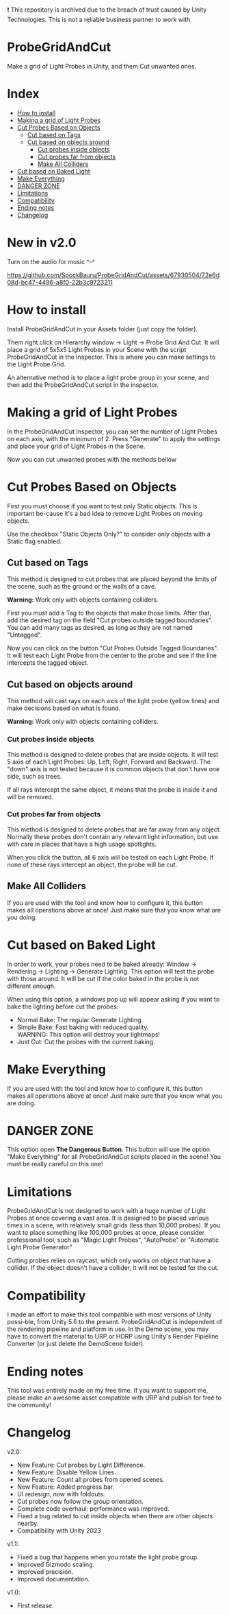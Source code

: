 :exclamation: This repository is archived due to the breach of trust caused by Unity Technologies. This is not a reliable business partner to work with.

# ProbeGridAndCut
Make a grid of Light Probes in Unity, and them Cut unwanted ones.

# Index
 * [How to install](#how-to-install)
 * [Making a grid of Light Probes](#making-a-grid-of-light-probes)
 * [Cut Probes Based on Objects](#cut-probes-based-on-objects)
   * [Cut based on Tags](#cut-based-on-tags)
   * [Cut based on objects around](#cut-based-on-objects-around)
     * [Cut probes inside objects](#cut-probes-inside-objects)
     * [Cut probes far from objects](#cut-probes-far-from-objects)
	 * [Make All Colliders](#make-all-colliders)
 * [Cut based on Baked Light](#cut-based-on-baked-light)
 * [Make Everything](#make-everything)
 * [DANGER ZONE](#danger-zone)
 * [Limitations](#limitations)
 * [Compatibility](#compatibility)
 * [Ending notes](#ending-notes)
 * [Changelog](#changelog)

# New in v2.0
Turn on the audio for music ^-^

https://github.com/SpockBauru/ProbeGridAndCut/assets/67930504/72e6d08d-bc47-4496-a8f0-22b3c9723211

# How to install
Install ProbeGridAndCut in your Assets folder (just copy the folder). 

Them right click on Hierarchy window -> Light -> Probe Grid And Cut. It will place a grid of 5x5x5 Light Probes in your Scene with the script ProbeGridAndCut in the Inspector. This is where you can make settings to the Light Probe Grid.

An alternative method is to place a light probe group in your scene, and then add the ProbeGridAndCut script in the inspector.

# Making a grid of Light Probes
In the ProbeGridAndCut Inspector, you can set the number of Light Probes on each axis, with the minimum of 2. Press "Generate" to apply the settings and place your grid of Light Probes in the Scene.

Now you can cut unwanted probes with the methods bellow

# Cut Probes Based on Objects
First you must choose if you want to test only Static objects. This is important be-cause it's a bad idea to remove Light Probes on moving objects.

Use the checkbox "Static Objects Only?" to consider only objects with a Static flag enabled. 

## Cut based on Tags
This method is designed to cut probes that are placed beyond the limits of the scene, such as the ground or the walls of a cave. 

**Warning:** Work only with objects containing colliders.

First you must add a Tag to the objects that make those limits. After that, add the desired tag on the field "Cut probes outside tagged boundaries". You can add many tags as desired, as long as they are not named "Untagged".

Now you can click on the button "Cut Probes Outside Tagged Boundaries". It will test each Light Probe from the center to the probe and see if the line intercepts the tagged object.

## Cut based on objects around
This method will cast rays on each axis of the light probe (yellow lines) and make decisions based on what is found.

**Warning:** Work only with objects containing colliders.

### Cut probes inside objects
This method is designed to delete probes that are inside objects. It will test 5 axis of each Light Probes: Up, Left, Right, Forward and Backward. The "down" axis is not tested because it is common objects that don't have one side, such as trees.

If all rays intercept the same object, it means that the probe is inside it and will be removed.

### Cut probes far from objects
This method is designed to delete probes that are far away from any object. Normally these probes don't contain any relevant light information, but use with care in places that have a high usage spotlights.

When you click the button, all 6 axis will be tested on each Light Probe. If none of these rays intercept an object, the probe will be cut.

## Make All Colliders
If you are used with the tool and know how to configure it, this button makes all operations above at once! Just make sure that you know what are you doing.

# Cut based on Baked Light
In order to work, your probes need to be baked already: Window -> Rendering -> Lighting -> Generate Lighting.
This option will test the probe with those around. It will be cut if the color baked in the probe is not different enough.
 
When using this option, a windows pop up will appear asking if you want to bake the lighting before cut the probes:
 
-	Normal Bake: The regular Generate Lighting.
-	Simple Bake: Fast baking with reduced quality.
</br>WARNING: This option will destroy your lightmaps!
-	Just Cut: Cut the probes with the current baking.

# Make Everything
If you are used with the tool and know how to configure it, this button makes all operations above at once! Just make sure that you know what you are doing.

# DANGER ZONE
This option open **The Dangerous Button**. This button will use the option "Make Everything" for all ProbeGridAndCut scripts placed in the scene! You must be really careful on this one!

# Limitations
ProbeGridAndCut is not designed to work with a huge number of Light Probes at once covering a vast area. It is designed to be placed various times in a scene, with relatively small grids (less than 10,000 probes). If you want to place something like 100,000 probes at once, please consider professional tool, such as "Magic Light Probes", "AutoProbe" or "Automatic Light Probe Generator"

Cutting probes relies on raycast, which only works on object that have a collider. If the object doesn’t have a collider, it will not be tested for the cut.

# Compatibility
I made an effort to make this tool compatible with most versions of Unity possi-ble, from Unity 5.6 to the present.
ProbeGridAndCut is independent of the rendering pipeline and platform in use. In the Demo scene, you may have to convert the material to URP or HDRP using Unity's Render Pipieline Converter (or just delete the DemoScene folder).

# Ending notes
This tool was entirely made on my free time. If you want to support me, please make an awesome asset compatible with URP and publish for free to the community!

# Changelog
v2.0:
-	New Feature: Cut probes by Light Difference.
-	New Feature: Disable Yellow Lines.
-	New Feature: Count all probes from opened scenes.
-	New Feature: Added progress bar.
-	UI redesign, now with foldouts.
-	Cut probes now follow the group orientation.
-	Complete code overhaul: performance was improved.
-	Fixed a bug related to cut inside objects when there are other objects nearby.
-	Compatibility with Unity 2023

v1.1:
-	Fixed a bug that happens when you rotate the light probe group.
-	Improved Gizmodo scaling.
-	Improved precision.
-	Improved documentation.

v1.0:
-	First release.
